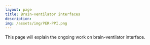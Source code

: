 ```yaml
---
layout: page
title: Brain-ventilator interfaces
description: 
img: /assets/img/PER-PPI.png
---
```


This page will explain the ongoing work on brain-ventilator interface.

<div class="img_row">
    <img class="col one left" src="{{ site.baseurl }}/assets/img/PER-PPI.jpg" alt="" title="respiratory evoked potentials"/>
    <img class="col two left" src="{{ site.baseurl }}/assets/img/PER-avg.jpg" alt="" title="detection results for REP"/>
</div>
